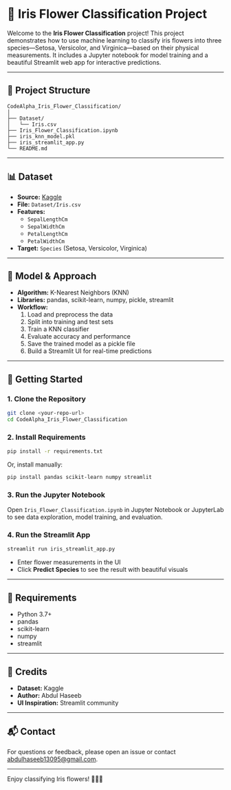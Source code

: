 # 🌸 Iris Flower Classification Project

Welcome to the **Iris Flower Classification** project! This project demonstrates how to use machine learning to classify iris flowers into three species—Setosa, Versicolor, and Virginica—based on their physical measurements. It includes a Jupyter notebook for model training and a beautiful Streamlit web app for interactive predictions.

---

## 📂 Project Structure

```
CodeAlpha_Iris_Flower_Classification/
│
├── Dataset/
│   └── Iris.csv
├── Iris_Flower_Classification.ipynb
├── iris_knn_model.pkl
├── iris_streamlit_app.py
└── README.md
```

---

## 📊 Dataset
- **Source:** [Kaggle](https://www.kaggle.com/datasets/uciml/iris)
- **File:** `Dataset/Iris.csv`
- **Features:**
  - `SepalLengthCm`
  - `SepalWidthCm`
  - `PetalLengthCm`
  - `PetalWidthCm`
- **Target:** `Species` (Setosa, Versicolor, Virginica)

---

## 🤖 Model & Approach
- **Algorithm:** K-Nearest Neighbors (KNN)
- **Libraries:** pandas, scikit-learn, numpy, pickle, streamlit
- **Workflow:**
  1. Load and preprocess the data
  2. Split into training and test sets
  3. Train a KNN classifier
  4. Evaluate accuracy and performance
  5. Save the trained model as a pickle file
  6. Build a Streamlit UI for real-time predictions

---

## 🚀 Getting Started

### 1. **Clone the Repository**
```bash
git clone <your-repo-url>
cd CodeAlpha_Iris_Flower_Classification
```

### 2. **Install Requirements**
```bash
pip install -r requirements.txt
```
Or, install manually:
```bash
pip install pandas scikit-learn numpy streamlit
```

### 3. **Run the Jupyter Notebook**
Open `Iris_Flower_Classification.ipynb` in Jupyter Notebook or JupyterLab to see data exploration, model training, and evaluation.

### 4. **Run the Streamlit App**
```bash
streamlit run iris_streamlit_app.py
```
- Enter flower measurements in the UI
- Click **Predict Species** to see the result with beautiful visuals

---

## 📝 Requirements
- Python 3.7+
- pandas
- scikit-learn
- numpy
- streamlit

---

## 🙏 Credits
- **Dataset:** Kaggle
- **Author:** Abdul Haseeb
- **UI Inspiration:** Streamlit community

---

## 📬 Contact
For questions or feedback, please open an issue or contact [abdulhaseeb13095@gmail.com](mailto:abdulhaseeb13095@gmail.com).

---

Enjoy classifying Iris flowers! 🌸🌱🌷